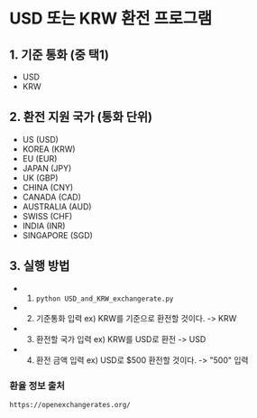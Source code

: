 # USD 또는 KRW 환전 프로그램

## 1. 기준 통화 (중 택1)
- USD
- KRW

## 2. 환전 지원 국가 (통화 단위)
- US (USD)
- KOREA (KRW)
- EU (EUR)
- JAPAN (JPY)
- UK (GBP)
- CHINA (CNY)
- CANADA (CAD)
- AUSTRALIA (AUD)
- SWISS (CHF)
- INDIA (INR)
- SINGAPORE (SGD)

## 3. 실행 방법
- 1) `python USD_and_KRW_exchangerate.py`
- 2) 기준통화 입력 ex) KRW를 기준으로 환전할 것이다. -> KRW
- 3) 환전할 국가 입력 ex) KRW를 USD로 환전 -> USD
- 4) 환전 금액 입력 ex) USD로 $500 환전할 것이다. -> "500" 입력


### 환율 정보 출처
`https://openexchangerates.org/`


